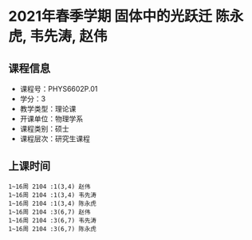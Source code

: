 # 2021年春季学期 固体中的光跃迁 陈永虎, 韦先涛, 赵伟






## 课程信息

- 课程号：PHYS6602P.01
- 学分：3
- 教学类型：理论课
- 开课单位：物理学系
- 课程类别：硕士
- 课程层次：研究生课程

## 上课时间

```
1~16周 2104 :1(3,4) 赵伟
1~16周 2104 :1(3,4) 韦先涛
1~16周 2104 :1(3,4) 陈永虎
1~16周 2104 :3(6,7) 赵伟
1~16周 2104 :3(6,7) 韦先涛
1~16周 2104 :3(6,7) 陈永虎
```

